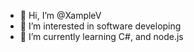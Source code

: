 - 👋 Hi, I’m @XampleV
- 👀 I’m interested in software developing
- 🌱 I’m currently learning C#, and node.js
